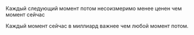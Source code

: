 Каждый следующий момент потом несоизмеримо менее ценен чем момент сейчас


Каждый момент сейчас в миллиард важнее чем любой момент потом.